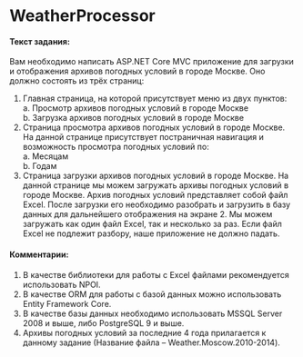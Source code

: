 # WeatherProcessor

#### Текст задания:

Вам необходимо написать ASP.NET Core MVC приложение для загрузки и отображения архивов погодных условий в городе Москве. Оно должно состоять из трёх страниц:
1.	Главная страница, на которой присутствует меню из двух пунктов:      
  a.	Просмотр архивов погодных условий в городе Москве        
  b.	Загрузка архивов погодных условий в городе Москве     
2.	Страница просмотра архивов погодных условий в городе Москве. На данной странице присутствует постраничная навигация и возможность просмотра погодных условий по:    
 a.	Месяцам     
 b.	Годам     
3.	Страница загрузки архивов погодных условий в городе Москве. На данной странице мы можем загружать архивы погодных условий в городе Москве. Архив погодных условий представляет собой файл Excel. После загрузки его необходимо разобрать и загрузить в базу данных для дальнейшего отображения на экране 2. Мы можем загружать как один файл Excel, так и несколько за раз. Если файл Excel не подлежит разбору, наше приложение не должно падать.

#### Комментарии:
1.	В качестве библиотеки для работы с Excel файлами рекомендуется использовать NPOI.
2.	В качестве ORM для работы с базой данных можно использовать Entity Framework Core.
3.	В качестве базы данных необходимо использовать MSSQL Server 2008 и выше, либо PostgreSQL 9 и выше.
4.	Архивы погодных условий за последние 4 года прилагается к данному задание (Название файла – Weather.Moscow.2010-2014).
